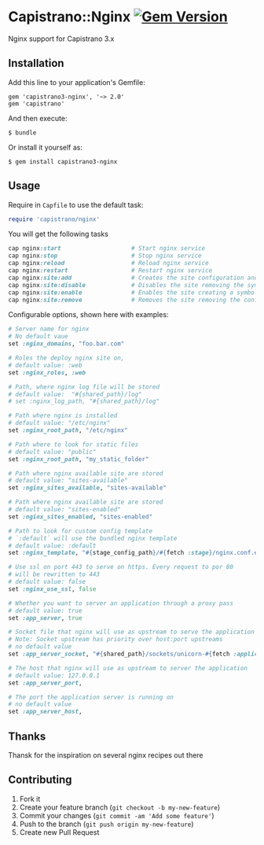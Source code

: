# Capistrano::Nginx [![Gem Version](https://badge.fury.io/rb/capistrano3-nginx.png)](http://badge.fury.io/rb/capistrano3-nginx)

Nginx support for Capistrano 3.x

## Installation

Add this line to your application's Gemfile:

    gem 'capistrano3-nginx', '~> 2.0'
    gem 'capistrano'

And then execute:

    $ bundle

Or install it yourself as:

    $ gem install capistrano3-nginx

## Usage

Require in `Capfile` to use the default task:

```ruby
require 'capistrano/nginx'
```

You will get the following tasks

```ruby
cap nginx:start                    # Start nginx service
cap nginx:stop                     # Stop nginx service
cap nginx:reload                   # Reload nginx service
cap nginx:restart                  # Restart nginx service
cap nginx:site:add                 # Creates the site configuration and upload it to the available folder
cap nginx:site:disable             # Disables the site removing the symbolic link located in the enabled folder
cap nginx:site:enable              # Enables the site creating a symbolic link into the enabled folder
cap nginx:site:remove              # Removes the site removing the configuration file from the available folder
```

Configurable options, shown here with examples:

```ruby
# Server name for nginx
# No default vaue
set :nginx_domains, "foo.bar.com"

# Roles the deploy nginx site on,
# default value: :web
set :nginx_roles, :web

# Path, where nginx log file will be stored
# default value:  "#{shared_path}/log"
# set :nginx_log_path, "#{shared_path}/log"

# Path where nginx is installed
# default value: "/etc/nginx"
set :nginx_root_path, "/etc/nginx"

# Path where to look for static files
# default value: "public"
set :nginx_root_path, "my_static_folder"

# Path where nginx available site are stored
# default value: "sites-available"
set :nginx_sites_available, "sites-available"

# Path where nginx available site are stored
# default value: "sites-enabled"
set :nginx_sites_enabled, "sites-enabled"

# Path to look for custom config template
# `:default` will use the bundled nginx template
# default value: :default
set :nginx_template, "#{stage_config_path}/#{fetch :stage}/nginx.conf.erb"

# Use ssl on port 443 to serve on https. Every request to por 80
# will be rewritten to 443
# default value: false
set :nginx_use_ssl, false

# Whether you want to server an application through a proxy pass
# default value: true
set :app_server, true

# Socket file that nginx will use as upstream to serve the application
# Note: Socket upstream has priority over host:port upstreams
# no default value
set :app_server_socket, "#{shared_path}/sockets/unicorn-#{fetch :application}.sock"

# The host that nginx will use as upstream to server the application
# default value: 127.0.0.1
set :app_server_port,

# The port the application server is running on
# no default value
set :app_server_host,
```

## Thanks
Thansk for the inspiration on several nginx recipes out there

## Contributing

1. Fork it
2. Create your feature branch (`git checkout -b my-new-feature`)
3. Commit your changes (`git commit -am 'Add some feature'`)
4. Push to the branch (`git push origin my-new-feature`)
5. Create new Pull Request
